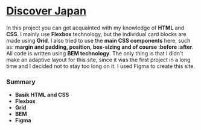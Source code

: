 [Discover Japan](https://henry128bit.github.io/discover-japan/)
=====================
In this project you can get acquainted with my knowledge of **HTML** and **CSS**. I mainly use **Flexbox** technology, but the individual card blocks are made using **Grid**. I also tried to use the **main CSS components** here, such as: **margin and padding, position, box-sizing and of course :before :after**. All code is written using **BEM technology**. The only thing is that I didn't make an adaptive layout for this site, since it was the first project in a long time and I decided not to stay too long on it. I used Figma to create this site.

### Summary
* **Basik HTML and CSS**
* **Flexbox**
* **Grid**
* **BEM**
* **Figma**

